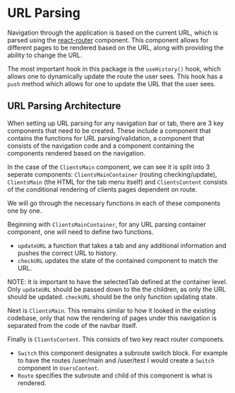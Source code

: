 # URL Parsing
Navigation through the application is based on the current URL, which is parsed using the [react-router](https://reactrouter.com/web/guides/quick-start) 
component. This component allows for different pages to be rendered based
on the URL, along with providing the ability to change the URL.

The most important hook in this package is the `useHistory()` hook, which allows one to dynamically update the route the user sees. This hook has a `push` method which allows for one to update the URL that the user sees.

## URL Parsing Architecture
When setting up URL parsing for any navigation bar or tab, there are 3 key components that need to be created. These include a component that contains the functions for URL parsing/validation, a component that consists of the navigation code and a component containing the components rendered based on the navigation.

In the case of the `ClientsMain` component, we can see it is split into 3 seperate components: `ClientsMainContainer` (routing checking/update), `ClientsMain` (the HTML for the tab menu itself) and `ClientsContent` consists of the conditional rendering of clients pages dependent on route.

We will go through the necessary functions in each of these components one by one.

Beginning with `ClientsMainContainer`, for any URL parsing container component, one will need to define two functions.
- `updateURL` a function that takes a tab and any additional information and pushes the correct URL to history.
- `checkURL` updates the state of the contained component to match the URL.

NOTE: it is important to have the selectedTab defined at the container level. Only `updateURL` should be passed down to the the children, as only the URL should be updated. `checkURL` should be the only function updating state.

Next is `ClientsMain`. This remains similar to how it looked in the existing codebase, only that now the rendering of pages under this navigation is separated from the code of the navbar itself.

Finally is `ClientsContent`. This consists of two key react router componets.
- `Switch` this component designates a subroute switch block. For example to have the routes /user/main and /user/test I would create a `Switch` component in `UsersContent`.
- `Route` specifies the subroute and child of this component is what is rendered.